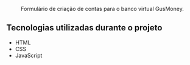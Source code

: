 <p align="center">Formulário de criação de contas para o banco virtual GusMoney.</p>

## Tecnologias utilizadas durante o projeto
* HTML
* CSS
* JavaScript

